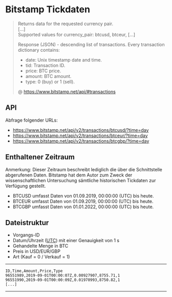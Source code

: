 # Bitstamp Tickdaten

> Returns data for the requested currency pair.  
> [...]  
> Supported values for currency_pair: btcusd, btceur, [...]
>
> Response (JSON) - descending list of transactions. Every transaction dictionary contains:  
> - date: Unix timestamp date and time.
> - tid: Transaction ID.
> - price: BTC price.
> - amount: BTC amount.
> - type: 0 (buy) or 1 (sell).
>
>@ https://www.bitstamp.net/api/#transactions

## API

Abfrage folgender URLs:
- https://www.bitstamp.net/api/v2/transactions/btcusd/?time=day
- https://www.bitstamp.net/api/v2/transactions/btceur/?time=day
- https://www.bitstamp.net/api/v2/transactions/btcgbp/?time=day

## Enthaltener Zeitraum

Anmerkung: Dieser Zeitraum beschreibt lediglich die über die Schnittstelle abgerufenen Daten.
Bitstamp hat dem Autor zum Zweck der wissenschaftlichen Untersuchung sämtliche historischen Tickdaten zur Verfügung gestellt.

- BTCUSD umfasst Daten von 01.09.2019, 00:00:00 (UTC) bis heute.
- BTCEUR umfasst Daten von 01.09.2019, 00:00:00 (UTC) bis heute.
- BTCGBP umfasst Daten von 01.01.2022, 00:00:00 (UTC) bis heute.

## Dateistruktur
- Vorgangs-ID
- Datum/Uhrzeit ([UTC](https://de.wikipedia.org/wiki/Koordinierte_Weltzeit)) mit einer Genauigkeit von 1 s
- Gehandelte Menge in BTC
- Preis in USD/EUR/GBP
- Art (Kauf = 0 / Verkauf = 1)

---
    ID,Time,Amount,Price,Type
    96551989,2019-09-01T00:00:07Z,0.00927907,8755.71,1
    96551990,2019-09-01T00:00:09Z,0.01970993,8750.82,1
    [...]
---
